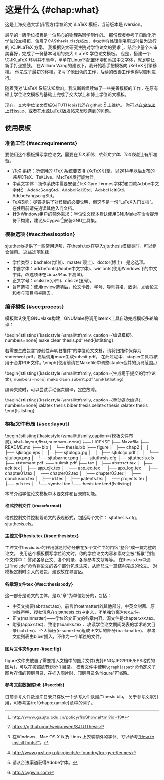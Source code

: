 这是什么 {#chap:what}
========

这是上海交通大学(非官方)学位论文 \LaTeX 模板，当前版本是 \version。

最早的一版学位模板是一位热心的物理系同学制作的。
那份模板参考了自动化所学位论文模板，使用了CASthesis.cls文档类，中文字符处理则采用当时最为流行的
 \CJKLaTeX 方案。 我根据交大研究生院对学位论文的要求 [^1]，结合少量个人审美喜好，完成了一份基本可用的交大 \LaTeX 学位论文模板。
但是，搭建一个 \CJKLaTeX 环境并不简单，单单在Linux下配置环境和添加中文字体，就足够让新手打退堂鼓。
在William Wang的建议下，我开始着手把模板向 \XeTeX 引擎移植。
他完成了最初的移植，多亏了他出色的工作，后续的改善工作也得以顺利进行。

随着我对 \LaTeX 系统认知增加，我又断断续续做了一些完善模板的工作，在原有硕士学位论文模板的基础上完成了交大学士和博士学位论文模板。

现在，交大学位论文模板SJTUTHesis代码在github [^2] 上维护。
你可以[在github上开issue](https://github.com/weijianwen/SJTUThesis/issues)、或者在[水源LaTeX版](https://bbs.sjtu.edu.cn/bbsdoc?board=TeX_LaTeX)发帖来反映遇到的问题。

使用模板
--------

### 准备工作 {#sec:requirements}

要使用这个模板撰写学位论文，需要在*TeX系统*、*中英文字体*、*TeX技能*上有所准备。

- \TeX 系统：所使用的 \TeX 系统要支持 \XeTeX 引擎，以2014年以后发布的*完整*CTeX、TeXLive、MacTeX发行版为佳。
- 中英文字体：操作系统中需要安装[^3]TeX Gyre Termes字体[^4]和四款Adobe中文字体[^5]：AdobeSongStd、AdobeKaitiStd、AdobeHeitiStd、AdobeFangsongStd。
- TeX技能：尽管提供了对模板的必要说明，但这不是一份“LaTeX入门文档”。在使用前请先通读其他入门文档。 
- 针对Windows用户的额外需求：学位论文模本默认使用GNUMake在命令提示符下构建，建议从Cygwin[^6]安装GNU工具集。

### 模板选项 {#sec:thesisoption}

sjtuthesis提供了一些常用选项，在thesis.tex在导入sjtuthesis模板类时，可以组合使用。
这些选项包括：

- 学位类型：bachelor(学位)、master(硕士)、doctor(博士)，是必选项。
- 中国字体：adobefonts(Adobe中文字体)、winfonts(使用Windows下的中文字体，改选项未在Linux/Mac下测试)。
- 正文字号：cs4size(小四)、c5size(五号)。
- 盲审选项：使用review选项后，论文作者、学号、导师姓名、致谢、发表论文和参与项目将被隐去。

### 编译模板 {#sec:process}

模板默认使用GNUMake构建，GNUMake将调用latemk工具自动完成模板多轮编译：

\begin{lstlisting}[basicstyle=\small\ttfamily, caption={编译模板}, numbers=none]
make clean thesis.pdf
\end{lstlisting}

若需要生成包含“原创性声明扫描件”的学位论文文档，请将扫描件保存为statement.pdf，然后调用make生成submit.pdf。
在此过程中，stapler工具将被用于合并PDF文件。\emph{使用前请在Makefile中调整stapler合并的页码范围。}

\begin{lstlisting}[basicstyle=\small\ttfamily, caption={生成用于提交的学位论文}, numbers=none]
make clean submit.pdf
\end{lstlisting}

编译失败时，可以尝试手动逐次编译，定位故障。

\begin{lstlisting}[basicstyle=\small\ttfamily, caption={手动逐次编译}, numbers=none]
xelatex thesis
biber thesis
xelatex thesis
xelatex thesis
\end{lstlisting}

### 模板文件布局 {#sec:layout}

\begin{lstlisting}[basicstyle=\small\ttfamily,caption={模板文件布局},label=layout,float,numbers=none]
├── LICENSE
├── Makefile
├── README.md
├── bib
│   └── thesis.bib
├── figure
│   ├── chap2
│   │   ├── sjtulogo.eps
│   │   ├── sjtulogo.jpg
│   │   ├── sjtulogo.pdf
│   │   └── sjtulogo.png
│   └── sjtubanner.png
├── sjtuthesis.cfg
├── sjtuthesis.cls
├── statement.pdf
├── submit.pdf
├── tex
│   ├── abstract.tex
│   ├── ack.tex
│   ├── app_cjk.tex
│   ├── app_eq.tex
│   ├── app_log.tex
│   ├── chapter01.tex
│   ├── chapter02.tex
│   ├── chapter03.tex
│   ├── conclusion.tex
│   ├── id.tex
│   ├── patents.tex
│   ├── projects.tex
│   ├── pub.tex
│   └── symbol.tex
└── thesis.tex
\end{lstlisting}

本节介绍学位论文模板中木要文件和目录的功能。

#### 格式控制文件 {#sec:format}

格式控制文件控制着论文的表现形式，包括两个文件： sjtuthesis.cfg，sjtuthesis.cls。

#### 主控文件thesis.tex {#sec:thesistex}

主控文件thesis.tex的作用就是将你分散在多个文件中的内容“整合”成一篇完整的论文。
使用这个模板撰写学位论文时，你的学位论文内容和素材会被“拆散”到各个文件中：
譬如各章正文、各个附录、各章参考文献等等。
在thesis.tex中通过“include”命令将论文的各个部分包含进来，从而形成一篇结构完成的论文。
对模板定制时引入的宏包，建议放在导言区。

#### 各章源文件tex {#sec:thesisbody}

这一部分是论文的主体，是以“章”为单位划分的，包括：

- 中英文摘要(abstract.tex)。前言(frontmatter)的其他部分，中英文封面、原创性声明、授权信息在sjtuthesis.cls中定义，不单独分离为tex文件。
- 正文(mainmatter)——学位论文正文的各章内容，源文件是chapter*xxx*.tex。
- 附录(app*xx*.tex)、致谢(thuanks.tex)、攻读学位论文期间发表的学术论文目录(pub.tex)、个人简历(resume.tex)组成正文后的部分(backmatter)。 参考文献列表由biber插入，不作为一个单独的文件。 

#### 图片文件夹figure {#sec:fig}

figure文件夹放置了需要插入文档中的图片文件(支持PNG/JPG/PDF/EPS格式的图片)，可以在按照章节划分子目录。
模板文件中使用```\graphicspath```命令定义了图片存储的顶层目录，在插入图片时，顶层目录名“figure”可省略。

#### 参考文献数据库bib {#sec:bib}

目前参考文件数据库目录只存放一个参考文件数据库thesis.bib。
关于参考文献引用，可参考第\ref{chap:example}章中的例子。

[^1]: <http://www.gs.sjtu.edu.cn/policy/fileShow.ahtml?id=130>
[^2]: <https://github.com/weijianwen/SJTUThesis>
[^3]: 在Windows、Mac OS X 以及 Linux 上安装额外的字体，可以参考[“How to install fonts?”](https://www.searchfreefonts.com/articles/how-to-install-fonts.htm)。
[^4]: <http://www.gust.org.pl/projects/e-foundry/tex-gyre/termes> 
[^5]: 请从合法渠道获得Adobe字体。
[^6]: <http://cygwin.com>


